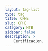 ```yaml
---
layout: tag-list
type: tag
title: CPHE
slug: CPHE
category: HTB
sidebar: false
description: >
    Certificacion.
---
```

